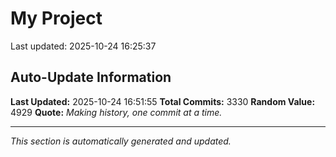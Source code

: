 # My Project


Last updated: 2025-10-24 16:25:37









































































































































































































































































































































































































































































































































































































































































































































































































































































































































































































































































































































































































































































































































































































































































































































































































































































































































































































































































































































































































































































































































































































































































































































































































































































































































































































































































































































































































































































































































































































































































































































































































































































































































































































































































































































































































































































































































































































































































## Auto-Update Information

**Last Updated:** 2025-10-24 16:51:55
**Total Commits:** 3330
**Random Value:** 4929
**Quote:** _Making history, one commit at a time._

---
_This section is automatically generated and updated._